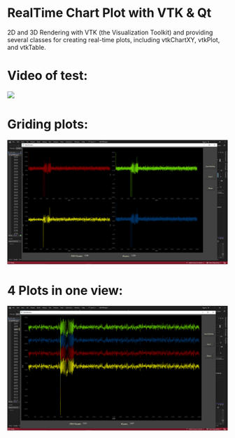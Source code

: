 # RealTime Chart Plot with VTK & Qt
2D and 3D Rendering with VTK (the Visualization Toolkit) and providing several classes for creating real-time plots, including vtkChartXY, vtkPlot, and vtkTable.

# Video of test:
<img src="Test.gif">

# Griding plots:
<img src="4.PNG">

# 4 Plots in one view:
<img src="1.PNG">
